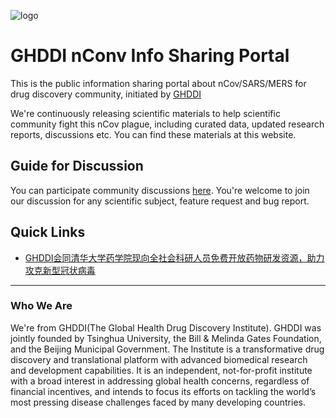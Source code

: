 ![logo](http://www.ghddi.org/sites/all/themes/jjh/images/logob@2x.png)
# GHDDI nConv Info Sharing Portal
This is the public information sharing portal about nCov/SARS/MERS for drug discovery community, initiated by [GHDDI](http://www.ghddi.org)

We're continuously releasing scientific materials to help scientific community fight this nCov plague, including curated data, updated research reports, discussions etc. You can find these materials at this website.   

## Guide for Discussion
You can participate community discussions [here](https://github.com/GHDDI-AILab/nCov_Info_Share/issues). You're welcome to join our discussion for any scientific subject, feature request and bug report.
                           
## Quick Links
* [GHDDI会同清华大学药学院现向全社会科研人员免费开放药物研发资源，助力攻克新型冠状病毒](https://mp.weixin.qq.com/s?__biz=MzUyNjg1NDM5Mg==&mid=2247484812&idx=1&sn=9f0ff3d24c6a4a438f7855ad6c171d43&chksm=fa09341bcd7ebd0de1319f6c3506f404aaa8e173ce8fa61640fcc6d5da59a36053221dec4221&mpshare=1&scene=1&srcid=0127pQtsHP4QJxDP46fuUmNq&sharer_sharetime=1580095406771&sharer_shareid=c0ef3acf3a3f7d15dbdbd39f16d85e89&key=5f9f9ce429b2944562f8304624cca1182d8d7b7893a5c410ce3bca1c37087bb7ccd19fd914b0e24bae992b22c9054e4744b44a922bc8faf42f2fa0be5995596962a40bd55121ccd612c00c6ae1215391&ascene=1&uin=NzUzMDIwMDA4&devicetype=Windows+10&version=6208006f&lang=en&exportkey=AaP%2B2lKgBG%2FYdLoUoSrBgUg%3D&pass_ticket=yxwOJ05DQ6nqVSlt%2FWP2yMAlyLZ605X4eWzkHQZlZOWAqwAIZ0MA051s0%2BmolYQ%2F)    

----
### Who We Are    
We're from GHDDI(The Global Health Drug Discovery Institute). GHDDI was jointly founded by Tsinghua University, the Bill & Melinda Gates Foundation, and the Beijing Municipal Government. The Institute is a transformative drug discovery and translational platform with advanced biomedical research and development capabilities. It is an independent, not-for-profit institute with a broad interest in addressing global health concerns, regardless of financial incentives, and intends to focus its efforts on tackling the world’s most pressing disease challenges faced by many developing countries.